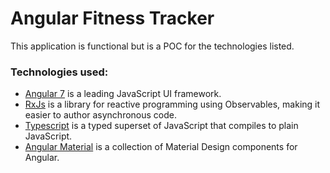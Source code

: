 # Angular Fitness Tracker
This application is functional but is a POC for the technologies listed.

### Technologies used:
- [Angular 7](https://angular.io/) is a leading JavaScript UI framework.
- [RxJs](https://rxjs.dev/) is a library for reactive programming using Observables, making it easier to author asynchronous code.
- [Typescript](https://www.typescriptlang.org/) is a typed superset of JavaScript that compiles to plain JavaScript.
- [Angular Material](https://material.angular.io/) is a collection of Material Design components for Angular.
